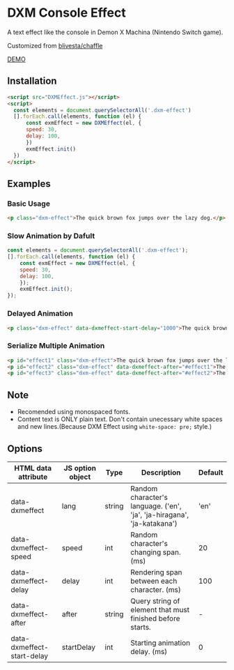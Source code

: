 <h1 class="dxm-effect">DXM Console Effect</h1>

<p class="dxm-effect">A text effect like the console in Demon X Machina (Nintendo Switch game).</p>

Customized from [blivesta/chaffle](https://github.com/blivesta/chaffle)

[DEMO](https://sujoyu.github.io/dxm-text-animation/demo)

## Installation

```html
<script src="DXMEffect.js"></script>
<script>
  const elements = document.querySelectorAll('.dxm-effect')
  [].forEach.call(elements, function (el) {
      const exmEffect = new DXMEffect(el, { 
      speed: 30,
      delay: 100,
      })
      exmEffect.init()
  })
</script>
```

## Examples

### Basic Usage
```html
<p class="dxm-effect">The quick brown fox jumps over the lazy dog.</p>
```

### Slow Animation by Dafult

```javascript
const elements = document.querySelectorAll('.dxm-effect');
[].forEach.call(elements, function (el) {
    const exmEffect = new DXMEffect(el, { 
    speed: 30,
    delay: 100,
    });
    exmEffect.init();
});
```

### Delayed Animation

```html
<p class="dxm-effect" data-dxmeffect-start-delay="1000">The quick brown fox jumps over the lazy dog.</p>
```

### Serialize Multiple Animation

```html
<p id="effect1" class="dxm-effect">The quick brown fox jumps over the lazy dog.</p>
<p id="effect2" class="dxm-effect" data-dxmeffect-after="#effect1">The quick brown fox jumps over the lazy dog.</p>
<p id="effect3" class="dxm-effect" data-dxmeffect-after="#effect2">The quick brown fox jumps over the lazy dog.</p>
```

## Note
- Recomended using monospaced fonts.
- Content text is ONLY plain text. Don't contain unecessary white spaces and new lines.(Because DXM Effect using `white-space: pre;` style.)

## Options

| HTML data attribute        | JS option object | Type   | Description                                                             | Default |
|----------------------------|------------------|--------|-------------------------------------------------------------------------|---------|
| data-dxmeffect             | lang             | string | Random character's language. ('en', 'ja', 'ja-hiragana', 'ja-katakana') | 'en'    |
| data-dxmeffect-speed       | speed            | int    | Random character's changing span. (ms)                                  | 20      |
| data-dxmeffect-delay       | delay            | int    | Rendering span between each character. (ms)                             | 100     |
| data-dxmeffect-after       | after            | string | Query string of element that must finished before starts.               | -       |
| data-dxmeffect-start-delay | startDelay       | int    | Starting animation delay. (ms)                                          | 0       |
